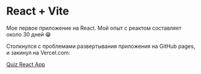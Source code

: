 # React + Vite

Мое первое приложение на React. Мой опыт с реактом составляет около 30 дней 😁

Столкнулся с проблемами развертывания приложения на GitHub pages, и закинул на Vercel.com:

[Quiz React App](https://quiz-react-app-liart.vercel.app)
